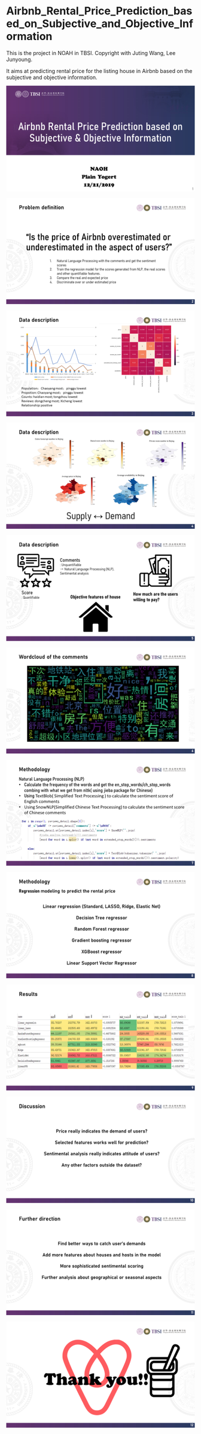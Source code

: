# Airbnb_Rental_Price_Prediction_based_on_Subjective_and_Objective_Information
This is the project in NOAH in TBSI. Copyright with Juting Wang, Lee Junyoung.

It aims at predicting rental price for the listing house in Airbnb based on the subjective and objective information.  


![](https://github.com/JennyCCDD/Airbnb_Rental_Price_Prediction_based_on_Subjective_and_Objective_Information/blob/master/Plain%20Yogert%20_FINAL/%E5%B9%BB%E7%81%AF%E7%89%871.PNG)

![](https://github.com/JennyCCDD/Airbnb_Rental_Price_Prediction_based_on_Subjective_and_Objective_Information/blob/master/Plain%20Yogert%20_FINAL/%E5%B9%BB%E7%81%AF%E7%89%872.PNG)

![](https://github.com/JennyCCDD/Airbnb_Rental_Price_Prediction_based_on_Subjective_and_Objective_Information/blob/master/Plain%20Yogert%20_FINAL/%E5%B9%BB%E7%81%AF%E7%89%873.PNG)

![](https://github.com/JennyCCDD/Airbnb_Rental_Price_Prediction_based_on_Subjective_and_Objective_Information/blob/master/Plain%20Yogert%20_FINAL/%E5%B9%BB%E7%81%AF%E7%89%874.PNG)

![](https://github.com/JennyCCDD/Airbnb_Rental_Price_Prediction_based_on_Subjective_and_Objective_Information/blob/master/Plain%20Yogert%20_FINAL/%E5%B9%BB%E7%81%AF%E7%89%875.PNG)

![](https://github.com/JennyCCDD/Airbnb_Rental_Price_Prediction_based_on_Subjective_and_Objective_Information/blob/master/Plain%20Yogert%20_FINAL/%E5%B9%BB%E7%81%AF%E7%89%876.PNG)

![](https://github.com/JennyCCDD/Airbnb_Rental_Price_Prediction_based_on_Subjective_and_Objective_Information/blob/master/Plain%20Yogert%20_FINAL/%E5%B9%BB%E7%81%AF%E7%89%877.PNG)

![](https://github.com/JennyCCDD/Airbnb_Rental_Price_Prediction_based_on_Subjective_and_Objective_Information/blob/master/Plain%20Yogert%20_FINAL/%E5%B9%BB%E7%81%AF%E7%89%878.PNG)

![](https://github.com/JennyCCDD/Airbnb_Rental_Price_Prediction_based_on_Subjective_and_Objective_Information/blob/master/Plain%20Yogert%20_FINAL/%E5%B9%BB%E7%81%AF%E7%89%879.PNG)

![](https://github.com/JennyCCDD/Airbnb_Rental_Price_Prediction_based_on_Subjective_and_Objective_Information/blob/master/Plain%20Yogert%20_FINAL/%E5%B9%BB%E7%81%AF%E7%89%8710.PNG)

![](https://github.com/JennyCCDD/Airbnb_Rental_Price_Prediction_based_on_Subjective_and_Objective_Information/blob/master/Plain%20Yogert%20_FINAL/%E5%B9%BB%E7%81%AF%E7%89%8711.PNG)

![](https://github.com/JennyCCDD/Airbnb_Rental_Price_Prediction_based_on_Subjective_and_Objective_Information/blob/master/Plain%20Yogert%20_FINAL/%E5%B9%BB%E7%81%AF%E7%89%8712.PNG)

